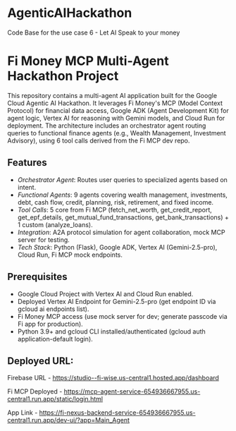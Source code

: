 # AgenticAIHackathon
Code Base for the use case 6 - Let AI Speak to your money


# Fi Money MCP Multi-Agent Hackathon Project

This repository contains a multi-agent AI application built for the Google Cloud Agentic AI Hackathon. It leverages Fi Money's MCP (Model Context Protocol) for financial data access, Google ADK (Agent Development Kit) for agent logic, Vertex AI for reasoning with Gemini models, and Cloud Run for deployment. The architecture includes an orchestrator agent routing queries to functional finance agents (e.g., Wealth Management, Investment Advisory), using 6 tool calls derived from the Fi MCP dev repo.

## Features
- *Orchestrator Agent*: Routes user queries to specialized agents based on intent.
- *Functional Agents*: 9 agents covering wealth management, investments, debt, cash flow, credit, planning, risk, retirement, and fixed income.
- *Tool Calls*: 5 core from Fi MCP (fetch_net_worth, get_credit_report, get_epf_details, get_mutual_fund_transactions, get_bank_transactions) + 1 custom (analyze_loans).
- *Integration*: A2A protocol simulation for agent collaboration, mock MCP server for testing.
- *Tech Stack*: Python (Flask), Google ADK, Vertex AI (Gemini-2.5-pro), Cloud Run, Fi MCP mock endpoints.

## Prerequisites
- Google Cloud Project with Vertex AI and Cloud Run enabled.
- Deployed Vertex AI Endpoint for Gemini-2.5-pro (get endpoint ID via gcloud ai endpoints list).
- Fi Money MCP access (use mock server for dev; generate passcode via Fi app for production).
- Python 3.9+ and gcloud CLI installed/authenticated (gcloud auth application-default login).


## Deployed URL:

Firebase URL - https://studio--fi-wise.us-central1.hosted.app/dashboard

Fi MCP Deployed - https://mcp-agent-service-654936667955.us-central1.run.app/static/login.html

App Link - https://fi-nexus-backend-service-654936667955.us-central1.run.app/dev-ui/?app=Main_Agent

